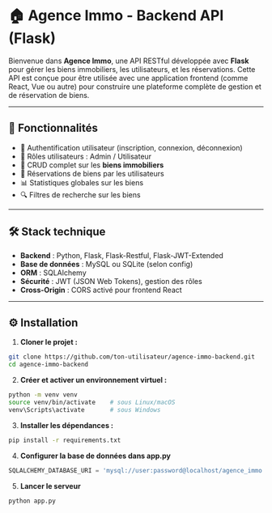 # 🏠 Agence Immo - Backend API (Flask)

Bienvenue dans **Agence Immo**, une API RESTful développée avec **Flask** pour gérer les biens immobiliers, les utilisateurs, et les réservations. Cette API est conçue pour être utilisée avec une application frontend (comme React, Vue ou autre) pour construire une plateforme complète de gestion et de réservation de biens.

---

## 🚀 Fonctionnalités

- 🔐 Authentification utilisateur (inscription, connexion, déconnexion)
- 👤 Rôles utilisateurs : Admin / Utilisateur
- 🏡 CRUD complet sur les **biens immobiliers**
- 📆 Réservations de biens par les utilisateurs
- 📊 Statistiques globales sur les biens
- 🔍 Filtres de recherche sur les biens

---

## 🛠️ Stack technique

- **Backend** : Python, Flask, Flask-Restful, Flask-JWT-Extended
- **Base de données** : MySQL ou SQLite (selon config)
- **ORM** : SQLAlchemy
- **Sécurité** : JWT (JSON Web Tokens), gestion des rôles
- **Cross-Origin** : CORS activé pour frontend React

---

## ⚙️ Installation

1. **Cloner le projet :**

```bash
git clone https://github.com/ton-utilisateur/agence-immo-backend.git
cd agence-immo-backend 
```

2. **Créer et activer un environnement virtuel :**
```bash
python -m venv venv
source venv/bin/activate    # sous Linux/macOS
venv\Scripts\activate       # sous Windows
```

3. **Installer les dépendances :**
```bash
pip install -r requirements.txt
```

4. **Configurer la base de données dans app.py**
```python
SQLALCHEMY_DATABASE_URI = 'mysql://user:password@localhost/agence_immo'
```

5. **Lancer le serveur**
```bash
python app.py
```
